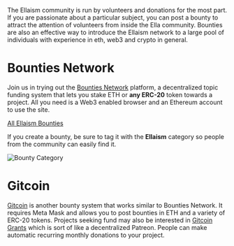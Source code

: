<!-- TITLE: Community Project Bounties -->
<!-- SUBTITLE: How to see the list of bounties and how to post a bounty -->


The Ellaism community is run by volunteers and donations for the most part. If you are passionate about a particular subject, you can post a bounty to attract the attention of volunteers from inside the Ella community.  Bounties are also an effective way to introduce the Ellaism network to a large pool of individuals with experience in eth, web3 and crypto in general.

# Bounties Network

Join us in trying out the [Bounties Network](https://explorer.bounties.network) platform, a decentralized topic funding system that lets you stake ETH or **any ERC-20** token towards a project. All you need is a Web3 enabled browser and an Ethereum account to use the site.

[All Ellaism Bounties](https://explorer.bounties.network/explorer?bountyStage=active%2Ccompleted%2Cexpired%2Cdead&platform=bounties-network&category=ellaism)


If you create a bounty, be sure to tag it with the **Ellaism** category so people from the community can easily find it.

![Bounty Category](/uploads/bounty-category.png "Bounty Category")

# Gitcoin

[Gitcoin](https://gitcoin.co/) is another bounty system that works similar to Bounties Network. It requires Meta Mask and allows you to post bounties in ETH and a variety of ERC-20 tokens. Projects seeking fund may also be interested in [Gitcoin Grants](https://gitcoin.co/grants/) which is sort of like a decentralized Patreon.  People can make automatic recurring monthly donations to your project.





